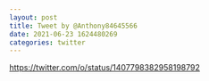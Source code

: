 ```yaml
--- 
layout: post 
title: Tweet by @Anthony84645566 
date: 2021-06-23 1624480269 
categories: twitter 
--- 
```

https://twitter.com/o/status/1407798382958198792